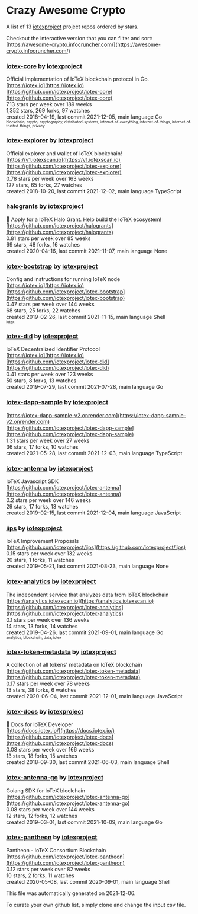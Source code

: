 # Crazy Awesome Crypto
A list of 13 [iotexproject](https://github.com/iotexproject) project repos ordered by stars.  

Checkout the interactive version that you can filter and sort: 
[https://awesome-crypto.infocruncher.com/](https://awesome-crypto.infocruncher.com/)  


### [iotex-core](https://github.com/iotexproject/iotex-core) by [iotexproject](https://github.com/iotexproject)  
Official implementation of IoTeX blockchain protocol in Go.  
[https://iotex.io](https://iotex.io)  
[https://github.com/iotexproject/iotex-core](https://github.com/iotexproject/iotex-core)  
7.13 stars per week over 189 weeks  
1,352 stars, 269 forks, 97 watches  
created 2018-04-19, last commit 2021-12-05, main language Go  
<sub><sup>blockchain, crypto, cryptography, distributed-systems, internet-of-everything, internet-of-things, internet-of-trusted-things, privacy</sup></sub>


### [iotex-explorer](https://github.com/iotexproject/iotex-explorer) by [iotexproject](https://github.com/iotexproject)  
Official explorer and wallet of IoTeX blockchain!  
[https://v1.iotexscan.io](https://v1.iotexscan.io)  
[https://github.com/iotexproject/iotex-explorer](https://github.com/iotexproject/iotex-explorer)  
0.78 stars per week over 163 weeks  
127 stars, 65 forks, 27 watches  
created 2018-10-20, last commit 2021-12-02, main language TypeScript  


### [halogrants](https://github.com/iotexproject/halogrants) by [iotexproject](https://github.com/iotexproject)  
👟 Apply for a IoTeX Halo Grant. Help build the IoTeX ecosystem!  
[https://github.com/iotexproject/halogrants](https://github.com/iotexproject/halogrants)  
0.81 stars per week over 85 weeks  
69 stars, 48 forks, 16 watches  
created 2020-04-16, last commit 2021-11-07, main language None  


### [iotex-bootstrap](https://github.com/iotexproject/iotex-bootstrap) by [iotexproject](https://github.com/iotexproject)  
Config and instructions for running IoTeX node  
[https://iotex.io](https://iotex.io)  
[https://github.com/iotexproject/iotex-bootstrap](https://github.com/iotexproject/iotex-bootstrap)  
0.47 stars per week over 144 weeks  
68 stars, 25 forks, 22 watches  
created 2019-02-26, last commit 2021-11-15, main language Shell  
<sub><sup>iotex</sup></sub>


### [iotex-did](https://github.com/iotexproject/iotex-did) by [iotexproject](https://github.com/iotexproject)  
IoTeX Decentralized Identifier Protocol  
[https://iotex.io](https://iotex.io)  
[https://github.com/iotexproject/iotex-did](https://github.com/iotexproject/iotex-did)  
0.41 stars per week over 123 weeks  
50 stars, 8 forks, 13 watches  
created 2019-07-29, last commit 2021-07-28, main language Go  


### [iotex-dapp-sample](https://github.com/iotexproject/iotex-dapp-sample) by [iotexproject](https://github.com/iotexproject)  
  
[https://iotex-dapp-sample-v2.onrender.com](https://iotex-dapp-sample-v2.onrender.com)  
[https://github.com/iotexproject/iotex-dapp-sample](https://github.com/iotexproject/iotex-dapp-sample)  
1.31 stars per week over 27 weeks  
36 stars, 17 forks, 10 watches  
created 2021-05-28, last commit 2021-12-03, main language TypeScript  


### [iotex-antenna](https://github.com/iotexproject/iotex-antenna) by [iotexproject](https://github.com/iotexproject)  
IoTeX Javascript SDK  
[https://github.com/iotexproject/iotex-antenna](https://github.com/iotexproject/iotex-antenna)  
0.2 stars per week over 146 weeks  
29 stars, 17 forks, 13 watches  
created 2019-02-15, last commit 2021-12-04, main language JavaScript  


### [iips](https://github.com/iotexproject/iips) by [iotexproject](https://github.com/iotexproject)  
IoTeX Improvement Proposals  
[https://github.com/iotexproject/iips](https://github.com/iotexproject/iips)  
0.15 stars per week over 132 weeks  
20 stars, 1 forks, 11 watches  
created 2019-05-21, last commit 2021-08-23, main language None  


### [iotex-analytics](https://github.com/iotexproject/iotex-analytics) by [iotexproject](https://github.com/iotexproject)  
The independent service that analyzes data from IoTeX blockchain  
[https://analytics.iotexscan.io](https://analytics.iotexscan.io)  
[https://github.com/iotexproject/iotex-analytics](https://github.com/iotexproject/iotex-analytics)  
0.1 stars per week over 136 weeks  
14 stars, 13 forks, 14 watches  
created 2019-04-26, last commit 2021-09-01, main language Go  
<sub><sup>analytics, blockchain, data, iotex</sup></sub>


### [iotex-token-metadata](https://github.com/iotexproject/iotex-token-metadata) by [iotexproject](https://github.com/iotexproject)  
A collection of all tokens' metadata on IoTeX blockchain  
[https://github.com/iotexproject/iotex-token-metadata](https://github.com/iotexproject/iotex-token-metadata)  
0.17 stars per week over 78 weeks  
13 stars, 38 forks, 6 watches  
created 2020-06-04, last commit 2021-12-01, main language JavaScript  


### [iotex-docs](https://github.com/iotexproject/iotex-docs) by [iotexproject](https://github.com/iotexproject)  
:trumpet: Docs for IoTeX Developer  
[https://docs.iotex.io/](https://docs.iotex.io/)  
[https://github.com/iotexproject/iotex-docs](https://github.com/iotexproject/iotex-docs)  
0.08 stars per week over 166 weeks  
13 stars, 18 forks, 15 watches  
created 2018-09-30, last commit 2021-06-03, main language Shell  


### [iotex-antenna-go](https://github.com/iotexproject/iotex-antenna-go) by [iotexproject](https://github.com/iotexproject)  
Golang SDK for IoTeX bloclchain  
[https://github.com/iotexproject/iotex-antenna-go](https://github.com/iotexproject/iotex-antenna-go)  
0.08 stars per week over 144 weeks  
12 stars, 12 forks, 12 watches  
created 2019-03-01, last commit 2021-10-09, main language Go  


### [iotex-pantheon](https://github.com/iotexproject/iotex-pantheon) by [iotexproject](https://github.com/iotexproject)  
Pantheon - IoTeX Consortium Blockchain  
[https://github.com/iotexproject/iotex-pantheon](https://github.com/iotexproject/iotex-pantheon)  
0.12 stars per week over 82 weeks  
10 stars, 2 forks, 11 watches  
created 2020-05-08, last commit 2020-09-01, main language Shell  


This file was automatically generated on 2021-12-06.  

To curate your own github list, simply clone and change the input csv file.  